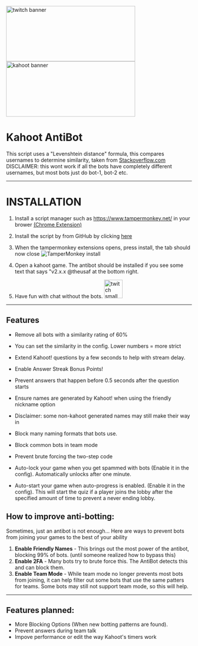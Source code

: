 
<img src="https://github.com/nmcc1212/kahoot-antibot-for-streamers/raw/main/docs/generic-email-header-1.jpg" alt="twitch banner" width="350" height="150"/> <img src="https://github.com/nmcc1212/kahoot-antibot-for-streamers/raw/main/docs/4693389703691371032_1.png" alt="kahoot banner" width="350" height="150"/>

Kahoot AntiBot
==============

This script uses a "Levenshtein distance" formula, this compares usernames to determine similarity, taken from [Stackoverflow.com](https://stackoverflow.com/questions/10473745/compare-strings-javascript-return-of-likely) DISCLAIMER: this wont work if all the bots have completely different usernames, but most bots just do bot-1, bot-2 etc.

* * *



INSTALLATION
============



1.  Install a script manager such as https://www.tampermonkey.net/ in your brower [(Chrome Extension)](https://chrome.google.com/webstore/detail/tampermonkey/dhdgffkkebhmkfjojejmpbldmpobfkfo?hl=en)
2.  Install the script by from GitHub by clicking [here](https://github.com/nmcc1212/kahoot-antibot-for-streamers/raw/main/kahoot-antibot.user.js)

4. When the tampermonkey extensions opens, press install, the tab should now close
![TamperMonkey install](https://github.com/nmcc1212/kahoot-antibot-for-streamers/raw/main/docs/Screenshot%202021-01-05%20at%2019.13.42.png)
5. Open a kahoot game. The antibot should be installed if you see some text that says "v2.x.x @theusaf at the bottom right.

6. Have fun with chat without the bots. <img src="https://github.com/nmcc1212/kahoot-antibot-for-streamers/raw/main/docs/580b57fcd9996e24bc43c540.png" alt="twitch small" width="50" height="50"/>
* * *

Features
--------

*   Remove all bots with a similarity rating of 60%

*   You can set the similarity in the config. Lower numbers = more strict

*   Extend Kahoot! questions by a few seconds to help with stream delay.
*   Enable Answer Streak Bonus Points!
*   Prevent answers that happen before 0.5 seconds after the question starts
*   Ensure names are generated by Kahoot! when using the friendly nickname option

*   Disclaimer: some non-kahoot generated names may still make their way in

*   Block many naming formats that bots use.
*   Block common bots in team mode
*   Prevent brute forcing the two-step code
*   Auto-lock your game when you get spammed with bots (Enable it in the config). Automatically unlocks after one minute.
*   Auto-start your game when auto-progress is enabled. (Enable it in the config). This will start the quiz if a player joins the lobby after the specified amount of time to prevent a never ending lobby.

How to improve anti-botting:
----------------------------

Sometimes, just an antibot is not enough... Here are ways to prevent bots from joining your games to the best of your ability

1.  **Enable Friendly Names** - This brings out the most power of the antibot, blocking 99% of bots. (until someone realized how to bypass this)
2.  **Enable 2FA** - Many bots try to brute force this. The AntiBot detects this and can block them.
3.  **Enable Team Mode** - While team mode no longer prevents most bots from joining, it can help filter out some bots that use the same patters for teams. Some bots may still not support team mode, so this will help.

* * *

Features planned:
-----------------

*   More Blocking Options (When new botting patterns are found).
*   Prevent answers during team talk
*   Impove performance or edit the way Kahoot's timers work
